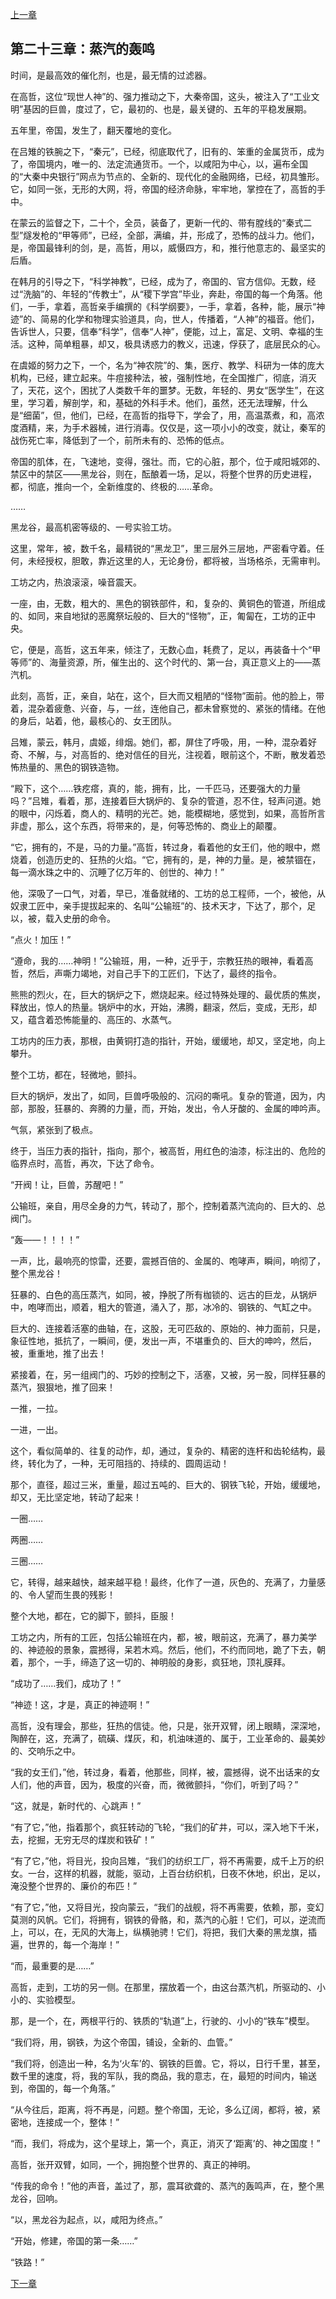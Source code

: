 [上一章](22-罗马的回响.md)

## 第二十三章：蒸汽的轰鸣

时间，是最高效的催化剂，也是，最无情的过滤器。

在高哲，这位“现世人神”的、强力推动之下，大秦帝国，这头，被注入了“工业文明”基因的巨兽，度过了，它，最初的、也是，最关键的、五年的平稳发展期。

五年里，帝国，发生了，翻天覆地的变化。

在吕雉的铁腕之下，“秦元”，已经，彻底取代了，旧有的、笨重的金属货币，成为了，帝国境内，唯一的、法定流通货币。一个，以咸阳为中心，以，遍布全国的“大秦中央银行”网点为节点的、全新的、现代化的金融网络，已经，初具雏形。它，如同一张，无形的大网，将，帝国的经济命脉，牢牢地，掌控在了，高哲的手中。

在蒙云的监督之下，二十个，全员，装备了，更新一代的、带有膛线的“秦式二型”燧发枪的“甲等师”，已经，全部，满编，并，形成了，恐怖的战斗力。他们，是，帝国最锋利的剑，是，高哲，用以，威慑四方，和，推行他意志的、最坚实的后盾。

在韩月的引导之下，“科学神教”，已经，成为了，帝国的、官方信仰。无数，经过“洗脑”的、年轻的“传教士”，从“稷下学宫”毕业，奔赴，帝国的每一个角落。他们，一手，拿着，高哲亲手编撰的《科学纲要》，一手，拿着，各种，能，展示“神迹”的、简易的化学和物理实验道具，向，世人，传播着，“人神”的福音。他们，告诉世人，只要，信奉“科学”，信奉“人神”，便能，过上，富足、文明、幸福的生活。这种，简单粗暴，却又，极具诱惑力的教义，迅速，俘获了，底层民众的心。

在虞姬的努力之下，一个，名为“神农院”的、集，医疗、教学、科研为一体的庞大机构，已经，建立起来。牛痘接种法，被，强制性地，在全国推广，彻底，消灭了，天花，这个，困扰了人类数千年的噩梦。无数，年轻的、男女“医学生”，在这里，学习着，解剖学，和，基础的外科手术。他们，虽然，还无法理解，什么是“细菌”，但，他们，已经，在高哲的指导下，学会了，用，高温蒸煮，和，高浓度酒精，来，为手术器械，进行消毒。仅仅是，这一项小小的改变，就让，秦军的战伤死亡率，降低到了一个，前所未有的、恐怖的低点。

帝国的肌体，在，飞速地，变得，强壮。而，它的心脏，那个，位于咸阳城郊的、禁区中的禁区——黑龙谷，则在，酝酿着一场，足以，将整个世界的历史进程，都，彻底，推向一个，全新维度的、终极的……革命。

……

黑龙谷，最高机密等级的、一号实验工坊。

这里，常年，被，数千名，最精锐的“黑龙卫”，里三层外三层地，严密看守着。任何，未经授权，胆敢，靠近这里的人，无论身份，都将被，当场格杀，无需审判。

工坊之内，热浪滚滚，噪音震天。

一座，由，无数，粗大的、黑色的钢铁部件，和，复杂的、黄铜色的管道，所组成的、如同，来自地狱的恶魔祭坛般的、巨大的“怪物”，正，匍匐在，工坊的正中央。

它，便是，高哲，这五年来，倾注了，无数心血，耗费了，足以，再装备十个“甲等师”的、海量资源，所，催生出的、这个时代的、第一台，真正意义上的——蒸汽机。

此刻，高哲，正，亲自，站在，这个，巨大而又粗陋的“怪物”面前。他的脸上，带着，混杂着疲惫、兴奋，与，一丝，连他自己，都未曾察觉的、紧张的情绪。在他的身后，站着，他，最核心的、女王团队。

吕雉，蒙云，韩月，虞姬，绯烟。她们，都，屏住了呼吸，用，一种，混杂着好奇、不解，与，对高哲的、绝对信任的目光，注视着，眼前这个，不断，散发着恐怖热量的、黑色的钢铁造物。

“殿下，这个……铁疙瘩，真的，能，拥有，比，一千匹马，还要强大的力量吗？”吕雉，看着，那，连接着巨大锅炉的、复杂的管道，忍不住，轻声问道。她的眼中，闪烁着，商人的、精明的光芒。她，能模糊地，感觉到，如果，高哲所言非虚，那么，这个东西，将带来的，是，何等恐怖的、商业上的颠覆。

“它，拥有的，不是，马的力量。”高哲，转过身，看着他的女王们，他的眼中，燃烧着，创造历史的、狂热的火焰。“它，拥有的，是，神的力量。是，被禁锢在，每一滴水珠之中的、沉睡了亿万年的、创世的、神力！”

他，深吸了一口气，对着，早已，准备就绪的、工坊的总工程师，一个，被他，从奴隶工匠中，亲手提拔起来的、名叫“公输班”的、技术天才，下达了，那个，足以，被，载入史册的命令。

“点火！加压！”

“遵命，我的……神明！”公输班，用，一种，近乎于，宗教狂热的眼神，看着高哲，然后，声嘶力竭地，对自己手下的工匠们，下达了，最终的指令。

熊熊的烈火，在，巨大的锅炉之下，燃烧起来。经过特殊处理的、最优质的焦炭，释放出，惊人的热量。锅炉中的水，开始，沸腾，翻滚，然后，变成，无形，却又，蕴含着恐怖能量的、高压的、水蒸气。

工坊内的压力表，那根，由黄铜打造的指针，开始，缓缓地，却又，坚定地，向上攀升。

整个工坊，都在，轻微地，颤抖。

巨大的锅炉，发出了，如同，巨兽呼吸般的、沉闷的嘶吼。复杂的管道，因为，内部，那股，狂暴的、奔腾的力量，而，开始，发出，令人牙酸的、金属的呻吟声。

气氛，紧张到了极点。

终于，当压力表的指针，指向，那个，被高哲，用红色的油漆，标注出的、危险的临界点时，高哲，再次，下达了命令。

“开阀！让，巨兽，苏醒吧！”

公输班，亲自，用尽全身的力气，转动了，那个，控制着蒸汽流向的、巨大的、总阀门。

“轰——！！！！”

一声，比，最响亮的惊雷，还要，震撼百倍的、金属的、咆哮声，瞬间，响彻了，整个黑龙谷！

狂暴的、白色的高压蒸汽，如同，被，挣脱了所有枷锁的、远古的巨龙，从锅炉中，咆哮而出，顺着，粗大的管道，涌入了，那，冰冷的、钢铁的、气缸之中。

巨大的、连接着活塞的曲轴，在，这股，无可匹敌的、原始的、神力面前，只是，象征性地，抵抗了，一瞬间，便，发出一声，不堪重负的、巨大的呻吟，然后，被，重重地，推了出去！

紧接着，在，另一组阀门的、巧妙的控制之下，活塞，又被，另一股，同样狂暴的蒸汽，狠狠地，推了回来！

一推，一拉。

一进，一出。

这个，看似简单的、往复的动作，却，通过，复杂的、精密的连杆和齿轮结构，最终，转化为了，一种，无可阻挡的、持续的、圆周运动！

那个，直径，超过三米，重量，超过五吨的、巨大的、钢铁飞轮，开始，缓缓地，却又，无比坚定地，转动了起来！

一圈……

两圈……

三圈……

它，转得，越来越快，越来越平稳！最终，化作了一道，灰色的、充满了，力量感的、令人望而生畏的残影！

整个大地，都在，它的脚下，颤抖，臣服！

工坊之内，所有的工匠，包括公输班在内，都，被，眼前这，充满了，暴力美学的、神迹般的景象，震撼得，呆若木鸡。然后，他们，不约而同地，跪了下去，朝着，那个，一手，缔造了这一切的、神明般的身影，疯狂地，顶礼膜拜。

“成功了……我们，成功了！”

“神迹！这，才是，真正的神迹啊！”

高哲，没有理会，那些，狂热的信徒。他，只是，张开双臂，闭上眼睛，深深地，陶醉在，这，充满了，硫磺、煤灰，和，机油味道的、属于，工业革命的、最美妙的、交响乐之中。

“我的女王们，”他，转过身，看着，他那些，同样，被，震撼得，说不出话来的女人们，他的声音，因为，极度的兴奋，而，微微颤抖，“你们，听到了吗？”

“这，就是，新时代的、心跳声！”

“有了它，”他，指着那个，疯狂转动的飞轮，“我们的矿井，可以，深入地下千米，去，挖掘，无穷无尽的煤炭和铁矿！”

“有了它，”他，将目光，投向吕雉，“我们的纺织工厂，将不再需要，成千上万的织女。一台，这样的机器，就能，驱动，上百台纺织机，日夜不休地，织出，足以，淹没整个世界的、廉价的布匹！”

“有了它，”他，又将目光，投向蒙云，“我们的战舰，将不再需要，依赖，那，变幻莫测的风帆。它们，将拥有，钢铁的骨骼，和，蒸汽的心脏！它们，可以，逆流而上，可以，在，无风的大海上，纵横驰骋！它们，将把，我们大秦的黑龙旗，插遍，世界的，每一个海岸！”

“而，最重要的是……”

高哲，走到，工坊的另一侧。在那里，摆放着一个，由这台蒸汽机，所驱动的、小小的、实验模型。

那，是一个，在，两根平行的、铁质的“轨道”上，行驶的、小小的“铁车”模型。

“我们将，用，钢铁，为这个帝国，铺设，全新的、血管。”

“我们将，创造出一种，名为‘火车’的、钢铁的巨兽。它，将以，日行千里，甚至，数千里的速度，将，我的军队，我的商品，我的意志，在，最短的时间内，输送到，帝国的，每一个角落。”

“从今往后，距离，将不再是，问题。整个帝国，无论，多么辽阔，都将，被，紧密地，连接成一个，整体！”

“而，我们，将成为，这个星球上，第一个，真正，消灭了‘距离’的、神之国度！”

高哲，张开双臂，如同，一个，拥抱整个世界的、真正的神明。

“传我的命令！”他的声音，盖过了，那，震耳欲聋的、蒸汽的轰鸣声，在，整个黑龙谷，回响。

“以，黑龙谷为起点，以，咸阳为终点。”

“开始，修建，帝国的第一条……”

“铁路！”

[下一章](24-铁龙的诞生.md)
